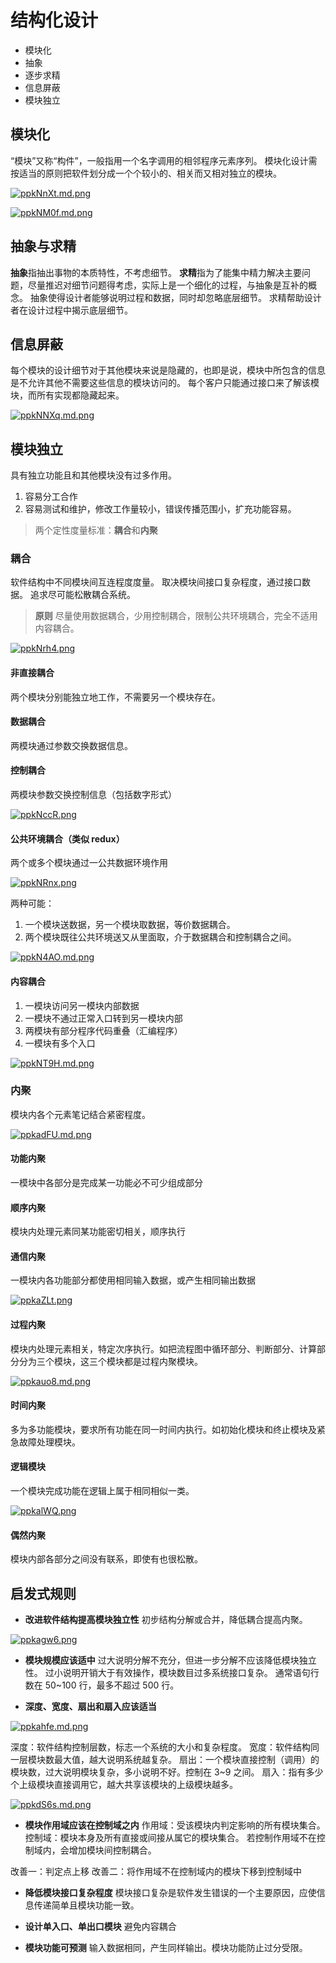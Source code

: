 # 结构化设计

- 模块化
- 抽象
- 逐步求精
- 信息屏蔽
- 模块独立

## 模块化

“模块”又称“构件”，一般指用一个名字调用的相邻程序元素序列。
模块化设计需按适当的原则把软件划分成一个个较小的、相关而又相对独立的模块。

[![ppkNnXt.md.png](https://s1.ax1x.com/2023/03/03/ppkNnXt.md.png)](https://imgse.com/i/ppkNnXt)

[![ppkNM0f.md.png](https://s1.ax1x.com/2023/03/03/ppkNM0f.md.png)](https://imgse.com/i/ppkNM0f)

## 抽象与求精

**抽象**指抽出事物的本质特性，不考虑细节。
**求精**指为了能集中精力解决主要问题，尽量推迟对细节问题得考虑，实际上是一个细化的过程，与抽象是互补的概念。
抽象使得设计者能够说明过程和数据，同时却忽略底层细节。
求精帮助设计者在设计过程中揭示底层细节。

## 信息屏蔽

每个模块的设计细节对于其他模块来说是隐藏的，也即是说，模块中所包含的信息是不允许其他不需要这些信息的模块访问的。
每个客户只能通过接口来了解该模块，而所有实现都隐藏起来。

[![ppkNNXq.md.png](https://s1.ax1x.com/2023/03/03/ppkNNXq.md.png)](https://imgse.com/i/ppkNNXq)

## 模块独立

具有独立功能且和其他模块没有过多作用。

1. 容易分工合作
2. 容易测试和维护，修改工作量较小，错误传播范围小，扩充功能容易。

> 两个定性度量标准：**耦合**和**内聚**

### 耦合

软件结构中不同模块间互连程度度量。
取决模块间接口复杂程度，通过接口数据。
追求尽可能松散耦合系统。

> **原则**
> 尽量使用数据耦合，少用控制耦合，限制公共环境耦合，完全不适用内容耦合。

[![ppkNrh4.png](https://s1.ax1x.com/2023/03/03/ppkNrh4.png)](https://imgse.com/i/ppkNrh4)

#### 非直接耦合

两个模块分别能独立地工作，不需要另一个模块存在。

#### 数据耦合

两模块通过参数交换数据信息。

#### 控制耦合

两模块参数交换控制信息（包括数字形式）

[![ppkNccR.png](https://s1.ax1x.com/2023/03/03/ppkNccR.png)](https://imgse.com/i/ppkNccR)

#### 公共环境耦合（类似 redux）

两个或多个模块通过一公共数据环境作用

[![ppkNRnx.png](https://s1.ax1x.com/2023/03/03/ppkNRnx.png)](https://imgse.com/i/ppkNRnx)

两种可能：

1. 一个模块送数据，另一个模块取数据，等价数据耦合。
2. 两个模块既往公共环境送又从里面取，介于数据耦合和控制耦合之间。

[![ppkN4AO.md.png](https://s1.ax1x.com/2023/03/03/ppkN4AO.md.png)](https://imgse.com/i/ppkN4AO)

#### 内容耦合

1. 一模块访问另一模块内部数据
2. 一模块不通过正常入口转到另一模块内部
3. 两模块有部分程序代码重叠（汇编程序）
4. 一模块有多个入口

[![ppkNT9H.md.png](https://s1.ax1x.com/2023/03/03/ppkNT9H.md.png)](https://imgse.com/i/ppkNT9H)

### 内聚

模块内各个元素笔记结合紧密程度。

[![ppkadFU.md.png](https://s1.ax1x.com/2023/03/03/ppkadFU.md.png)](https://imgse.com/i/ppkadFU)

#### 功能内聚

一模块中各部分是完成某一功能必不可少组成部分

#### 顺序内聚

模块内处理元素同某功能密切相关，顺序执行

#### 通信内聚

一模块内各功能部分都使用相同输入数据，或产生相同输出数据

[![ppkaZLt.png](https://s1.ax1x.com/2023/03/03/ppkaZLt.png)](https://imgse.com/i/ppkaZLt)

#### 过程内聚

模块内处理元素相关，特定次序执行。如把流程图中循环部分、判断部分、计算部分分为三个模块，这三个模块都是过程内聚模块。

[![ppkauo8.md.png](https://s1.ax1x.com/2023/03/03/ppkauo8.md.png)](https://imgse.com/i/ppkauo8)

#### 时间内聚

多为多功能模块，要求所有功能在同一时间内执行。如初始化模块和终止模块及紧急故障处理模块。

#### 逻辑模块

一个模块完成功能在逻辑上属于相同相似一类。

[![ppkalWQ.png](https://s1.ax1x.com/2023/03/03/ppkalWQ.png)](https://imgse.com/i/ppkalWQ)

#### 偶然内聚

模块内部各部分之间没有联系，即使有也很松散。

## 启发式规则

- **改进软件结构提高模块独立性**
  初步结构分解或合并，降低耦合提高内聚。

[![ppkagw6.png](https://s1.ax1x.com/2023/03/03/ppkagw6.png)](https://imgse.com/i/ppkagw6)

- **模块规模应该适中**
  过大说明分解不充分，但进一步分解不应该降低模块独立性。
  过小说明开销大于有效操作，模块数目过多系统接口复杂。
  通常语句行数在 50~100 行，最多不超过 500 行。

- **深度、宽度、扇出和扇入应该适当**

[![ppkahfe.md.png](https://s1.ax1x.com/2023/03/03/ppkahfe.md.png)](https://imgse.com/i/ppkahfe)

深度：软件结构控制层数，标志一个系统的大小和复杂程度。
宽度：软件结构同一层模块数最大值，越大说明系统越复杂。
扇出：一个模块直接控制（调用）的模块数，过大说明模块复杂，多小说明不好。控制在 3~9 之间。
扇入：指有多少个上级模块直接调用它，越大共享该模块的上级模块越多。

[![ppkdS6s.md.png](https://s1.ax1x.com/2023/03/03/ppkdS6s.md.png)](https://imgse.com/i/ppkdS6s)

- **模块作用域应该在控制域之内**
  作用域：受该模块内判定影响的所有模块集合。
  控制域：模块本身及所有直接或间接从属它的模块集合。
  若控制作用域不在控制域内，会增加模块间控制耦合。

改善一：判定点上移
改善二：将作用域不在控制域内的模块下移到控制域中

- **降低模块接口复杂程度**
  模块接口复杂是软件发生错误的一个主要原因，应使信息传递简单且模块功能一致。

- **设计单入口、单出口模块**
  避免内容耦合

- **模块功能可预测**
  输入数据相同，产生同样输出。模块功能防止过分受限。
